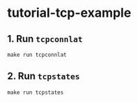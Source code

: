 # tutorial-tcp-example

## 1. Run `tcpconnlat`
```
make run tcpconnlat
```

## 2. Run `tcpstates`
```
make run tcpstates
```
